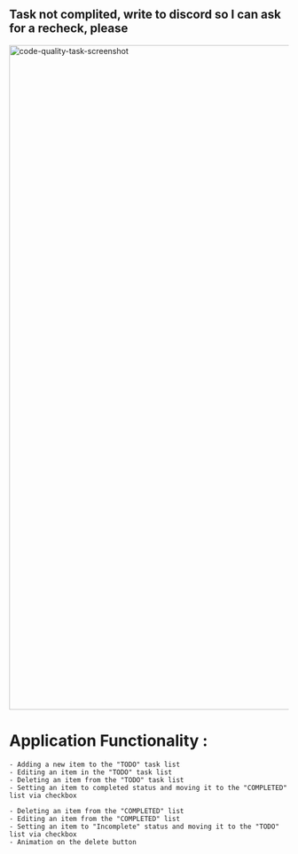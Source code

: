 ## Task not complited, write to discord so I can ask for a recheck, please
<img width="1199" alt="code-quality-task-screenshot" src="https://user-images.githubusercontent.com/8201843/113413843-4080fb80-93c4-11eb-9f20-15e4b4c1e430.png">

# Application Functionality :

    - Adding a new item to the "TODO" task list
    - Editing an item in the "TODO" task list
    - Deleting an item from the "TODO" task list
    - Setting an item to completed status and moving it to the "COMPLETED" list via checkbox

    - Deleting an item from the "COMPLETED" list
    - Editing an item from the "COMPLETED" list
    - Setting an item to "Incomplete" status and moving it to the "TODO" list via checkbox
    - Animation on the delete button
